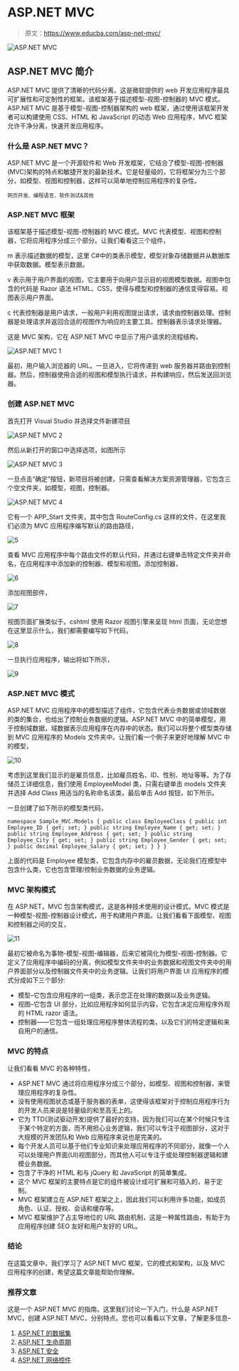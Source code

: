 # ASP.NET MVC

> 原文：<https://www.educba.com/asp-net-mvc/>

![ASP.NET MVC](img/026e27cedb52a4fea83247e283eab5c3.png)



## ASP.NET MVC 简介

ASP.NET MVC 提供了清晰的代码分离，这是微软提供的 web 开发应用程序最具可扩展性和可定制性的框架。该框架基于描述模型-视图-控制器的 MVC 模式。ASP.NET MVC 是基于模型-视图-控制器架构的 web 框架，通过使用该框架开发者可以构建使用 CSS、HTML 和 JavaScript 的动态 Web 应用程序，MVC 框架允许干净分离，快速开发应用程序。

### 什么是 ASP.NET MVC？

ASP.NET MVC 是一个开源软件和 Web 开发框架，它结合了模型-视图-控制器(MVC)架构的特点和敏捷开发的最新技术。它是轻量级的，它将框架分为三个部分，如模型、视图和控制器，这样可以简单地控制应用程序的复杂性。

<small>网页开发、编程语言、软件测试&其他</small>

### ASP.NET MVC 框架

该框架基于描述模型-视图-控制器的 MVC 模式。MVC 代表模型、视图和控制器，它将应用程序分成三个部分。让我们看看这三个组件，

m 表示描述数据的模型，这里 C#中的类表示模型，模型对象存储数据并从数据库中获取数据。模型表示数据。

v 表示用于用户界面的视图，它主要用于向用户显示目的视图模型数据。视图中包含的代码是 Razor 语法 HTML、CSS，使得与模型和控制器的通信变得容易。视图表示用户界面。

c 代表控制器是用户请求，一般用户利用视图提出请求，请求由控制器处理。控制器是处理请求并返回合适的视图作为响应的主要工具。控制器表示请求处理器。

这是 MVC 架构，它在 ASP.NET MVC 中显示了用户请求的流程结构，

![ASP.NET MVC 1](img/9c7f07eb0477e3e1757257666fdd2ac6.png)



最初，用户输入浏览器的 URL。一旦进入，它将传递到 web 服务器并路由到控制器。然后，控制器使用合适的视图和模型执行请求，并构建响应，然后发送回浏览器。

### 创建 ASP.NET MVC

首先打开 Visual Studio 并选择文件新建项目

![ASP.NET MVC 2](img/340597f6475012b0930bae887729025a.png)



然后从新打开的窗口中选择选项，如图所示

![ASP.NET MVC 3](img/a6346f85a213307f2d20f75d683057ca.png)



一旦点击“确定”按钮，新项目将被创建，只需查看解决方案资源管理器，它包含三个空文件夹，如模型，视图，控制器。

![ASP.NET MVC 4](img/00dca7d366e267e935cda5c0a5d37b6a.png)



它有一个 APP_Start 文件夹，其中包含 RouteConfig.cs 这样的文件，在这里我们必须为 MVC 应用程序编写默认的路由路径，

![5](img/d186ed06fe064cc24bfe9c2cde99cd48.png)



查看 MVC 应用程序中每个路由文件的默认代码，并通过右键单击特定文件夹并命名，在应用程序中添加新的控制器、模型和视图。添加控制器，

![6](img/de9d1b2720301177e35fc00ec6b779c7.png)



添加视图部件，

![7](img/9a5a7840a5c46a32cc8977ab044d9844.png)



视图页面扩展类似于。cshtml 使用 Razor 视图引擎来呈现 html 页面，无论您想在这里显示什么，我们都需要编写如下代码，

![8](img/284985834a1cf756452e4eda38f66b21.png)



一旦执行应用程序，输出将如下所示，

![9](img/856496fa7cc4b91255ad6d9c8574c3b0.png)



### ASP.NET MVC 模式

ASP.NET MVC 应用程序中的模型描述了组件，它包含代表业务数据或领域数据的类的集合，也给出了控制业务数据的逻辑。ASP.NET MVC 中的简单模型，用于控制域数据，域数据表示应用程序在内存中的状态。我们可以将整个模型类存储到 MVC 应用程序的 Models 文件夹中。让我们看一个例子来更好地理解 MVC 中的模型，

![10](img/fe7d72b20440ed442458d367a835d121.png)



考虑到这里我们显示的是雇员信息，比如雇员姓名、ID、性别、地址等等。为了存储员工详细信息，我们使用 EmployeeModel 类，只需右键单击 models 文件夹并选择 Add Class 用适当的名称命名该类，最后单击 Add 按钮，如下所示。

一旦创建了如下所示的模型类代码，

`namespace Sample_MVC.Models
{
public class EmployeeClass
{
public int Employee_ID { get; set; }
public string Employee_Name { get; set; }
public string Employee_Address { get; set; }
public string Employee_City { get; set; }
public string Employee_Gender { get; set; }
public decimal Employee_Salary { get; set; }
}
}`

上面的代码是 Employee 模型类，它包含内存中的雇员数据，无论我们在模型中包含什么类，它也包含管理/控制业务数据的业务逻辑。

### MVC 架构模式

在 ASP.NET，MVC 包含架构模式，这是各种技术使用的设计模式。MVC 模式是一种模型-视图-控制器设计模式，用于构建用户界面。让我们看看下面模型、视图和控制器之间的交互，

![11](img/283f20e2dd7836b3bc51bfc60a383db5.png)



最初它被命名为事物-模型-视图-编辑器，后来它被简化为模型-视图-控制器。它定义了应用程序中编码的分离，例如模型文件夹中的业务数据和视图文件夹中的用户界面部分以及控制器文件夹中的业务逻辑。让我们将用户界面 UI 应用程序的模式分成如下三个部分:

*   模型–它包含应用程序的一组类，表示您正在处理的数据以及业务逻辑。
*   视图–它包含 UI 部分，比如应用程序如何显示内容，它包含决定应用程序外观的 HTML razor 语法。
*   控制器——它包含一组处理应用程序整体流程的类，以及它们的特定逻辑和来自用户的通信。

### MVC 的特点

让我们看看 MVC 的各种特性，

*   ASP.NET MVC 通过将应用程序分成三个部分，如模型、视图和控制器，来管理应用程序的复杂性。
*   没有使用视图状态或基于服务器的表单，这使得该框架对于控制应用程序行为的开发人员来说是轻量级的和至高无上的。
*   它为 TTD(测试驱动开发)提供了最好的支持，因为我们可以在某个时候只专注于某个特定的方面，而不用担心业务逻辑，我们可以专注于视图部分，这对于大规模的开发团队和 Web 应用程序来说也是完美的。
*   每个开发人员可以基于他们专业知识来处理应用程序的不同部分，就像一个人可以处理用户界面(UI)视图部分，而其他人可以专注于或处理控制器逻辑和建模业务数据。
*   包含了干净的 HTML 和与 jQuery 和 JavaScript 的简单集成。
*   这个 MVC 框架的主要特点是它的组件被设计成可扩展和可插入的，易于定制。
*   MVC 框架建立在 ASP.NET 框架之上，因此我们可以利用许多功能，如成员角色、认证、授权、会话和缓存等。
*   MVC 框架维护了占主导地位的 URL 路由机制，这是一种属性路由，有助于为应用程序创建 SEO 友好和用户友好的 URL。

### 结论

在这篇文章中，我们学习了 ASP.NET MVC 框架，它的模式和架构，以及 MVC 应用程序的创建，希望这篇文章能帮助你理解。

### 推荐文章

这是一个 ASP.NET MVC 的指南。这里我们讨论一下入门，什么是 ASP.NET MVC，创建 ASP.NET MVC，分别特点。您也可以看看以下文章，了解更多信息–

1.  [ASP.NET 的数据集](https://www.educba.com/dataset-in-asp-dot-net/)
2.  [ASP.NET 生命周期](https://www.educba.com/asp-dot-net-life-cycle/)
3.  [ASP.NET 安全](https://www.educba.com/asp-dot-net-security/)
4.  [ASP.NET 网络控件](https://www.educba.com/asp-net-web-controls/)